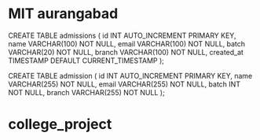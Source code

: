 # MIT aurangabad    
CREATE TABLE admissions (
  id INT AUTO_INCREMENT PRIMARY KEY,
  name VARCHAR(100) NOT NULL,
  email VARCHAR(100) NOT NULL,
  batch VARCHAR(20) NOT NULL,
  branch VARCHAR(100) NOT NULL,
  created_at TIMESTAMP DEFAULT CURRENT_TIMESTAMP
);

CREATE TABLE admission (
    id INT AUTO_INCREMENT PRIMARY KEY,
    name VARCHAR(255) NOT NULL,
    email VARCHAR(255) NOT NULL,
    batch INT NOT NULL,
    branch VARCHAR(255) NOT NULL
);
# college_project
